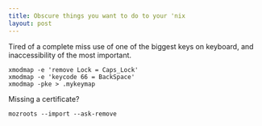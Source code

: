 ```yaml
---
title: Obscure things you want to do to your 'nix
layout: post
---
```


Tired of a complete miss use of one of the biggest keys on keyboard, and inaccessibility of the most important.

    xmodmap -e 'remove Lock = Caps_Lock'
    xmodmap -e 'keycode 66 = BackSpace'
    xmodmap -pke > .mykeymap

Missing a certificate?

    mozroots --import --ask-remove
